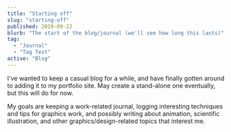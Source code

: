 ```yaml
---
title: "Starting off"
slug: "starting-off"
published: 2019-09-22
blurb: "The start of the blog/journal (we'll see how long this lasts)"
tag:
  - "Journal"
  - "Tag Test"
active: "Blog"
---
```


I've wanted to keep a casual blog for a while, and have finally gotten around to adding it to my portfolio site. May create a stand-alone one eventually, but this will do for now.

My goals are keeping a work-related journal, logging interesting techniques and tips for graphics work, and possibly writing about animation, scientific illustration, and other graphics/design-related topics that interest me.